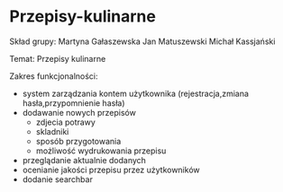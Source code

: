 # Przepisy-kulinarne

Skład grupy:
Martyna Gałaszewska
Jan Matuszewski
Michał Kassjański

Temat:
Przepisy kulinarne

Zakres funkcjonalności:
- system zarządzania kontem użytkownika (rejestracja,zmiana hasła,przypomnienie hasła)
- dodawanie nowych przepisów
  - zdjecia potrawy
  - skladniki
  - sposób przygotowania
  - możliwość wydrukowania przepisu
- przeglądanie aktualnie dodanych
- ocenianie jakości przepisu przez użytkowników
- dodanie searchbar
